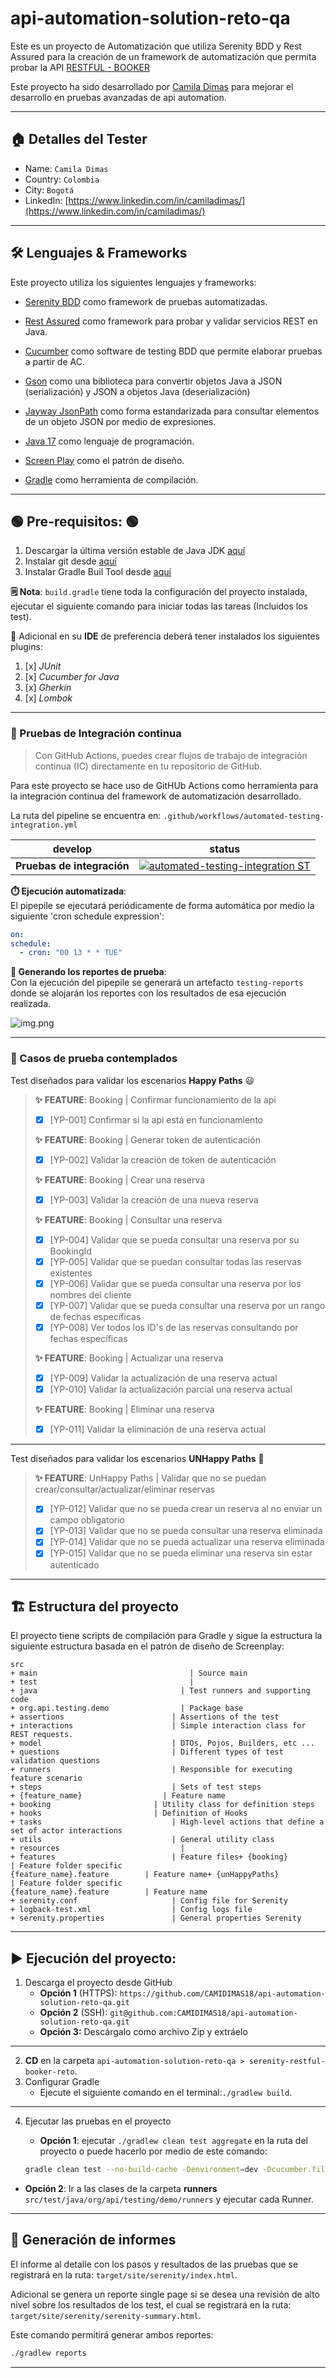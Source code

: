 # api-automation-solution-reto-qa

Este es un proyecto de Automatización que utiliza Serenity BDD y Rest Assured
para la creación de un framework de automatización que permita probar la
API [RESTFUL - BOOKER](https://restful-booker.herokuapp.com/apidoc/index.html)

Este proyecto ha sido desarrollado por [Camila Dimas](https://www.linkedin.com/in/camiladimas/) para mejorar el
desarrollo en pruebas avanzadas de api automation.
***

## 🏠 Detalles del Tester

* Name: `Camila Dimas`
* Country: `Colombia`
* City: `Bogotá`
* LinkedIn: [https://www.linkedin.com/in/camiladimas/](https://www.linkedin.com/in/camiladimas/)

***

## 🛠️ Lenguajes & Frameworks

Este proyecto utiliza los siguientes lenguajes y frameworks:

* [Serenity BDD](https://serenity-bdd.github.io/theserenitybook/latest/index.html) como framework de pruebas
  automatizadas.
* [Rest Assured](https://cucumber.io/) como framework para probar y validar servicios REST en Java.
* [Cucumber](https://cucumber.io/) como software de testing BDD que permite elaborar pruebas a partir de AC.

* [Gson](https://github.com/google/gson) como una biblioteca para convertir objetos Java a JSON (serialización) y JSON a
  objetos Java (deserialización)
* [Jayway JsonPath](https://github.com/json-path/JsonPath) como forma estandarizada para consultar elementos de un
  objeto JSON por medio de expresiones.

* [Java 17](https://www.oracle.com/co/java/technologies/javase/jdk11-archive-downloads.html) como lenguaje de
  programación.
* [Screen Play](https://serenity-js.org/handbook/thinking-in-serenity-js/screenplay-pattern.html) como el patrón de
  diseño.
* [Gradle](https://gradle.org/) como herramienta de compilación.

***

## 🟢 Pre-requisitos: 🟢

1. Descargar la última versión estable de Java
   JDK [aquí](https://www.oracle.com/co/java/technologies/javase/jdk11-archive-downloads.html)
2. Instalar git desde [aquí](https://git-scm.com)
3. Instalar Gradle Buil Tool desde [aquí](https://gradle.org/install/)

**🗒️ Nota**: `build.gradle` tiene toda la configuración del proyecto instalada, ejecutar el siguiente comando para
iniciar todas las tareas (Incluidos los test).

👀 Adicional en su **IDE** de preferencia deberá tener instalados los siguientes plugins:

1. [x] *JUnit*
2. [x] *Cucumber for Java*
3. [x] *Gherkin*
4. [x] *Lombok*

***

### 🚀 Pruebas de Integración continua

> Con GitHub Actions, puedes crear flujos de trabajo de integración continua (IC) directamente en tu repositorio de
> GitHub.

Para este proyecto se hace uso de GitHUb Actions como herramienta para la integración continua del framework de
automatización desarrollado.

La ruta del pipeline se encuentra en: `.github/workflows/automated-testing-integration.yml`

| develop                    | status                                                                                                                                                                                                                                                                                                 |
|----------------------------|--------------------------------------------------------------------------------------------------------------------------------------------------------------------------------------------------------------------------------------------------------------------------------------------------------|
| **Pruebas de integración** | [![automated-testing-integration ST](https://github.com/CAMIDIMAS18/api-automation-solution-reto-qa/actions/workflows/automated-testing-integration.yml/badge.svg?branch=develop)](https://github.com/CAMIDIMAS18/api-automation-solution-reto-qa/actions/workflows/automated-testing-integration.yml) |

**⏱️ Ejecución automatizada**:   
El pipepile se ejecutará periódicamente de forma automática por medio la siguiente 'cron schedule expression':

```yml
on:
schedule:
  - cron: "00 13 * * TUE"
```

**📄️ Generando los reportes de prueba**:  
Con la ejecución del pipepile se generará un artefacto `testing-reports` donde se alojarán los reportes con los
resultados de esa ejecución realizada.

![img.png](src/test/resources/img.png)
***

### 🧪 Casos de prueba contemplados

Test diseñados para validar los escenarios **Happy Paths** 😃

> **✨ FEATURE**: Booking | Confirmar funcionamiento de la api
> - [x] [YP-001] Confirmar si la api está en funcionamiento
>
> **✨ FEATURE**: Booking | Generar token de autenticación
> - [x] [YP-002] Validar la creación de token de autenticación
>
> **✨ FEATURE**: Booking | Crear una reserva
> - [x] [YP-003] Validar la creación de una nueva reserva
>
> **✨ FEATURE**: Booking | Consultar una reserva
> - [x] [YP-004] Validar que se pueda consultar una reserva por su BookingId
> - [x] [YP-005] Validar que se puedan consultar todas las reservas existentes
> - [x] [YP-006] Validar que se pueda consultar una reserva por los nombres del cliente
> - [x] [YP-007] Validar que se pueda consultar una reserva por un rango de fechas específicas
> - [x] [YP-008] Ver todos los ID's de las reservas consultando por fechas específicas
>
> **✨ FEATURE**: Booking | Actualizar una reserva
> - [x] [YP-009] Validar la actualización de una reserva actual
> - [x] [YP-010] Validar la actualización parcial una reserva actual
>
> **✨ FEATURE**: Booking | Eliminar una reserva
> - [x] [YP-011] Validar la eliminación de una reserva actual
***
Test diseñados para validar los escenarios **UNHappy Paths** 🤡

> **✨ FEATURE**: UnHappy Paths | Validar que no se puedan crear/consultar/actualizar/eliminar reservas
> - [x] [YP-012] Validar que no se pueda crear un reserva al no enviar un campo obligatorio
> - [x] [YP-013] Validar que no se pueda consultar una reserva eliminada
> - [x] [YP-014] Validar que no se pueda actualizar una reserva eliminada
> - [x] [YP-015] Validar que no se pueda eliminar una reserva sin estar autenticado
***

## 🏗️ Estructura del proyecto

El proyecto tiene scripts de compilación para Gradle y sigue la estructura la siguiente estructura basada en el patrón
de diseño de Screenplay:

```Gherkin
src
+ main                                  | Source main
+ test                                  |
+ java                                | Test runners and supporting code
+ org.api.testing.demo                | Package base
+ assertions                        | Assertions of the test
+ interactions                      | Simple interaction class for REST requests.
+ model                             | DTOs, Pojos, Builders, etc ...
+ questions                         | Different types of test validation questions
+ runners                           | Responsible for executing feature scenario
+ steps                             | Sets of test steps
+ {feature_name}                  | Feature name
+ booking                       | Utility class for definition steps
+ hooks                         | Definition of Hooks
+ tasks                             | High-level actions that define a set of actor interactions
+ utils                             | General utility class
+ resources                           |
+ features                          | Feature files+ {booking}                      | Feature folder specific
{feature_name}.feature        | Feature name+ {unHappyPaths}                | Feature folder specific
{feature_name}.feature        | Feature name
+ serenity.conf                     | Config file for Serenity
+ logback-test.xml                  | Config logs file
+ serenity.properties               | General properties Serenity
```

***

## ▶️ Ejecución del proyecto:

1. Descarga el proyecto desde GitHub
    * **Opción 1** (HTTPS): `https://github.com/CAMIDIMAS18/api-automation-solution-reto-qa.git`
    * **Opción 2** (SSH): `git@github.com:CAMIDIMAS18/api-automation-solution-reto-qa.git`
    * **Opción 3:** Descárgalo como archivo Zip y extráelo

***

2. **CD** en la carpeta `api-automation-solution-reto-qa > serenity-restful-booker-reto`.
3. Configurar Gradle
    * Ejecute el siguiente comando en el terminal:`./gradlew build`.

***

4. Ejecutar las pruebas en el proyecto
    * **Opción 1**: ejecutar `./gradlew clean test aggregate` en la ruta del proyecto o puede hacerlo por medio de este
      comando:

    ```bash
    gradle clean test --no-build-cache -Denvironment=dev -Dcucumber.filter.tags="@integrationTest"
    ```

* **Opción 2**: Ir a las clases de la carpeta **runners** `src/test/java/org/api/testing/demo/runners` y ejecutar
  cada Runner.

***

## 📄 Generación de informes

El informe al detalle con los pasos y resultados de las pruebas que se registrará en la ruta:
`target/site/serenity/index.html`.

Adicional se genera un reporte single page si se desea una revisión de alto nivel sobre los resultados de los test, el
cual se registrará en la ruta:
`target/site/serenity/serenity-summary.html`.

Este comando permitirá generar ambos reportes:

```bash
./gradlew reports
```

***